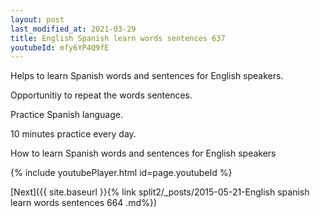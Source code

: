 ```yaml
---
layout: post
last_modified_at: 2021-03-29
title: English Spanish learn words sentences 637 
youtubeId: mfy6YP4Q9fE
---
```

 
 
Helps to learn Spanish words and sentences for English speakers.

Opportunitiy to repeat the words sentences. 

Practice Spanish language. 
 
10 minutes practice every day. 
 
How to learn Spanish words and sentences for English speakers 
 
{% include youtubePlayer.html id=page.youtubeId %}
 
 
[Next]({{ site.baseurl }}{% link  split2/_posts/2015-05-21-English spanish learn words sentences 664 .md%})
 
